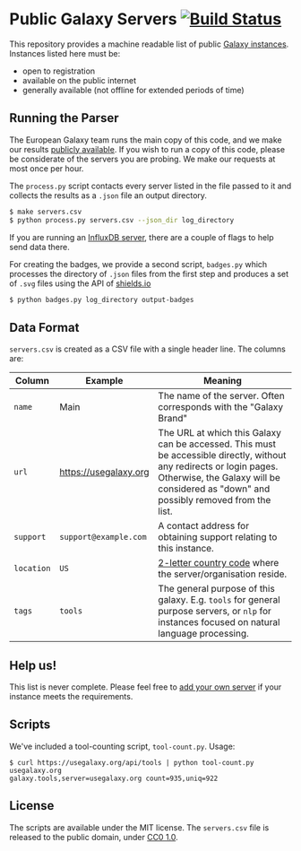# Public Galaxy Servers [![Build Status](https://travis-ci.org/martenson/public-galaxy-servers.svg?branch=master)](https://travis-ci.org/martenson/public-galaxy-servers)

This repository provides a machine readable list of public [Galaxy instances](https://github.com/galaxyproject/galaxy/). Instances listed here must be:

- open to registration
- available on the public internet
- generally available (not offline for extended periods of time)

## Running the Parser

The European Galaxy team runs the main copy of this code, and we make our results [publicly available](https://stats.galaxyproject.eu/d/000000020/public-galaxy-servers?orgId=1). If you wish to run a copy of this code, please be considerate of the servers you are probing. We make our requests at most once per hour.

The `process.py` script contacts every server listed in the file passed to it and collects the results as a `.json` file an output directory.

```bash
$ make servers.csv
$ python process.py servers.csv --json_dir log_directory
```

If you are running an [InfluxDB server](https://github.com/influxdata/influxdb), there are a couple of flags to help send data there.

For creating the badges, we provide a second script, `badges.py` which processes the directory of `.json` files from the first step and produces a set of `.svg` files using the API of [shields.io](https://shields.io/)

```bash
$ python badges.py log_directory output-badges
```

## Data Format

`servers.csv` is created as a CSV file with a single header line. The columns are:

Column     | Example               | Meaning
---------- | --------------------- | ---------------------
`name`     | Main                  | The name of the server. Often corresponds with the "Galaxy Brand"
`url`      | https://usegalaxy.org | The URL at which this Galaxy can be accessed. This must be accessible directly, without any redirects or login pages. Otherwise, the Galaxy will be considered as "down" and possibly removed from the list.
`support`  | `support@example.com` | A contact address for obtaining support relating to this instance.
`location` | `US`                  | [2-letter country code](https://en.wikipedia.org/wiki/ISO_3166-2) where the server/organisation reside.
`tags`     | `tools`               | The general purpose of this galaxy. E.g. `tools` for general purpose servers, or `nlp` for instances focused on natural language processing.

## Help us!

This list is never complete. Please feel free to [add your own server](https://docs.google.com/forms/d/e/1FAIpQLSd4xzUP3pSYjTHiLoRE10zSJbplDVW7EbGy8EJ9JS0yy2SySg/viewform) if your instance meets the requirements.

## Scripts

We've included a tool-counting script, `tool-count.py`. Usage:

```
$ curl https://usegalaxy.org/api/tools | python tool-count.py usegalaxy.org
galaxy.tools,server=usegalaxy.org count=935,uniq=922
```

## License

The scripts are available under the MIT license. The `servers.csv` file is released to the public domain, under [CC0 1.0](https://creativecommons.org/publicdomain/zero/1.0/).
